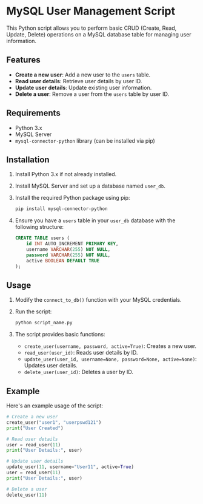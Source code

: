 
# MySQL User Management Script

This Python script allows you to perform basic CRUD (Create, Read, Update, Delete) operations on a MySQL database table for managing user information.

## Features

- **Create a new user**: Add a new user to the `users` table.
- **Read user details**: Retrieve user details by user ID.
- **Update user details**: Update existing user information.
- **Delete a user**: Remove a user from the `users` table by user ID.

## Requirements

- Python 3.x
- MySQL Server
- `mysql-connector-python` library (can be installed via pip)

## Installation

1. Install Python 3.x if not already installed.
2. Install MySQL Server and set up a database named `user_db`.
3. Install the required Python package using pip:

    ```bash
    pip install mysql-connector-python
    ```

4. Ensure you have a `users` table in your `user_db` database with the following structure:

    ```sql
    CREATE TABLE users (
        id INT AUTO_INCREMENT PRIMARY KEY,
        username VARCHAR(255) NOT NULL,
        password VARCHAR(255) NOT NULL,
        active BOOLEAN DEFAULT TRUE
    );
    ```

## Usage

1. Modify the `connect_to_db()` function with your MySQL credentials.
2. Run the script:

    ```bash
    python script_name.py
    ```

3. The script provides basic functions:
   - `create_user(username, password, active=True)`: Creates a new user.
   - `read_user(user_id)`: Reads user details by ID.
   - `update_user(user_id, username=None, password=None, active=None)`: Updates user details.
   - `delete_user(user_id)`: Deletes a user by ID.

## Example

Here's an example usage of the script:

```python
# Create a new user
create_user("user1", "userpswd121")
print("User Created")

# Read user details
user = read_user(11)
print("User Details:", user)

# Update user details
update_user(11, username="User11", active=True)
user = read_user(11)
print("User Details:", user)

# Delete a user
delete_user(11)
```


